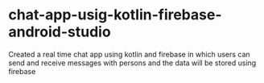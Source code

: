 # chat-app-usig-kotlin-firebase-android-studio
Created a real time chat app using kotlin and firebase in which users can send and receive messages with persons and the data will be stored using firebase

